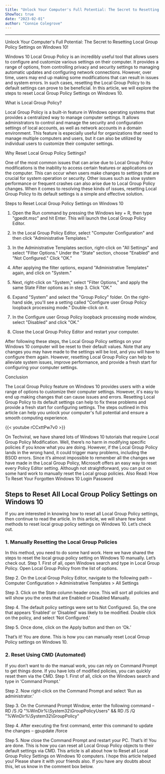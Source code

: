```yaml
---
title: "Unlock Your Computer's Full Potential: The Secret to Resetting Local Group Policy Settings on Windows 10!"
ShowToc: true 
date: "2023-02-01"
author: "Connie Colegrove"
---
```

*****
Unlock Your Computer's Full Potential: The Secret to Resetting Local Group Policy Settings on Windows 10!

Windows 10 Local Group Policy is an incredibly useful tool that allows users to configure and customize various settings on their computer. It provides a range of options, from controlling privacy and security settings to managing automatic updates and configuring network connections. However, over time, users may end up making some modifications that can result in issues and system errors. In such cases, resetting the Local Group Policy to its default settings can prove to be beneficial. In this article, we will explore the steps to reset Local Group Policy Settings on Windows 10.

What is Local Group Policy?

Local Group Policy is a built-in feature in Windows operating systems that provides a centralized way to manage computer settings. It allows administrators to control and manage the security and configuration settings of local accounts, as well as network accounts in a domain environment. This feature is especially useful for organizations that need to manage multiple computers and users, but it can also be utilized by individual users to customize their computer settings.

Why Reset Local Group Policy Settings?

One of the most common issues that can arise due to Local Group Policy modifications is the inability to access certain features or applications on the computer. This can occur when users make changes to settings that are crucial for system operation or security. Other issues such as slow system performance or frequent crashes can also arise due to Local Group Policy changes. When it comes to resolving these kinds of issues, resetting Local Group Policy to its default settings is a simple and effective solution.

Steps to Reset Local Group Policy Settings on Windows 10

1. Open the Run command by pressing the Windows key + R, then type "gpedit.msc" and hit Enter. This will launch the Local Group Policy Editor.

2. In the Local Group Policy Editor, select "Computer Configuration" and then click "Administrative Templates."

3. In the Administrative Templates section, right-click on "All Settings" and select "Filter Options." Under the "State" section, choose "Enabled" and "Not Configured." Click "OK."

4. After applying the filter options, expand "Administrative Templates" again, and click on "System." 

5. Next, right-click on "System," select "Filter Options," and apply the same State Filter options as in step 3. Click "OK."

6. Expand "System" and select the "Group Policy" folder. On the right-hand side, you'll see a setting called "Configure user Group Policy loopback processing mode." Double-click on it.

7. In the Configure user Group Policy loopback processing mode window, select "Disabled" and click "OK."

8. Close the Local Group Policy Editor and restart your computer.

After following these steps, the Local Group Policy settings on your Windows 10 computer will be reset to their default values. Note that any changes you may have made to the settings will be lost, and you will have to configure them again. However, resetting Local Group Policy can help to alleviate system issues, improve performance, and provide a fresh start for configuring your computer settings.

Conclusion

The Local Group Policy feature on Windows 10 provides users with a wide range of options to customize their computer settings. However, it's easy to end up making changes that can cause issues and errors. Resetting Local Group Policy to its default settings can help to fix these problems and provide a fresh start for configuring settings. The steps outlined in this article can help you unlock your computer's full potential and ensure a smooth computing experience.

{{< youtube rCCxttPw7v0 >}} 



On Techviral, we have shared lots of Windows 10 tutorials that require Local Group Policy Modification. Well, there’s no harm in modifying specific policies if you know what you are doing. However, if the Local Group Policy lands in the wrong hand, it could trigger many problems, including the BSOD errors.
Since it’s almost impossible to remember all the changes we have made in the Local Group Policy, Microsoft offers an easy way to reset every Policy Editor setting. Although not straightforward, you can put on some hard work to manually reset the Local group policies.
Also Read: How To Reset Your Forgotten Windows 10 Login Password

 
## Steps to Reset All Local Group Policy Settings on Windows 10


If you are interested in knowing how to reset all Local Group Policy settings, then continue to read the article. In this article, we will share few best methods to reset local group policy settings on Windows 10. Let’s check out.

 
### 1. Manually Resetting the Local Group Policies


In this method, you need to do some hard work. Here we have shared the steps to reset the local group policy setting on Windows 10 manually. Let’s check out.
Step 1. First of all, open Windows search and type in Local Group Policy. Open Local Group Policy from the list of options.

Step 2. On the Local Group Policy Editor, navigate to the following path – Computer Configuration > Administrative Templates > All Settings

Step 3. Click on the State column header once. This will sort all policies and will show you the ones that are Enabled or Disabled Manually.

Step 4. The default policy settings were set to Not Configured. So, the one that appears ‘Enabled’ or ‘Disabled’ was likely to be modified. Double click on the policy, and select ‘Not Configured.’

Step 5. Once done, click on the Apply button and then on ‘Ok.’

That’s it! You are done. This is how you can manually reset Local Group Policy settings on Windows 10.

 
### 2. Reset Using CMD (Automated)


If you don’t want to do the manual work, you can rely on Command Prompt to get things done. If you have lots of modified policies, you can quickly reset them via the CMD.
Step 1. First of all, click on the Windows search and type in ‘Command Prompt.’

Step 2. Now right-click on the Command Prompt and select ‘Run as administrator.’

Step 3. On the Command Prompt Window, enter the following command –
RD /S /Q "%WinDir%\System32\GroupPolicyUsers" && RD /S /Q "%WinDir%\System32\GroupPolicy"

Step 4. After executing the first command, enter this command to update the changes –
gpupdate /force

Step 5. Now close the Command Prompt and restart your PC.
That’s it! You are done. This is how you can reset all Local Group Policy objects to their default settings via CMD.
This article is all about how to Reset all Local Group Policy Settings on Windows 10 computers. I hope this article helped you! Please share it with your friends also. If you have any doubts about this, let us know in the comment box below.





